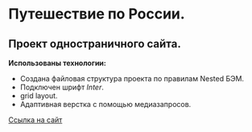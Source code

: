 # Путешествие по России.
## Проект одностраничного сайта. 

**Использованы технологии:**
- Создана файловая структура проекта по правилам Nested БЭМ. 
- Подключен шрифт *Inter*.
- grid layout.
- Адаптивная верстка с помощью медиазапросов.

[Ссылка на сайт](https://milagelrud.github.io/russian-travel/index.html)